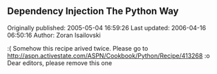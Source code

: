## Dependency Injection The Python Way 
Originally published: 2005-05-04 16:59:26 
Last updated: 2006-04-16 06:50:16 
Author: Zoran Isailovski 
 
:( Somehow this recipe arived twice. Please go to http://aspn.activestate.com/ASPN/Cookbook/Python/Recipe/413268 :o Dear editors, please remove this one